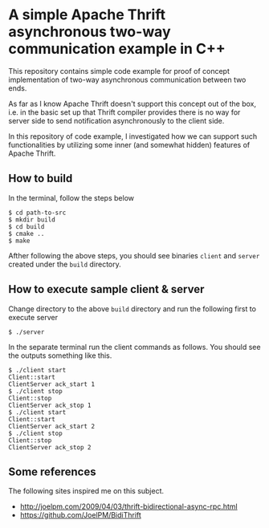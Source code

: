 # A simple Apache Thrift asynchronous two-way communication example in C++



This repository contains simple code example for proof of concept
implementation of two-way asynchronous communication between two ends.

As far as I know Apache Thrift doesn't support this concept out of the box, i.e. in the basic set up that Thrift compiler provides there is no way for server side to send notification asynchronously to the client side.

In this repository of code example, I investigated how we can support such functionalities by utilizing some inner (and somewhat hidden) features of Apache Thrift.

## How to build

In the terminal, follow the steps below

```
$ cd path-to-src
$ mkdir build
$ cd build
$ cmake ..
$ make
```

Afther following the above steps, you should see binaries `client` and `server` created under the `build` directory.

## How to execute sample client & server

Change directory to the above `build` directory and run the following first to execute server

```
$ ./server
```

In the separate terminal run the client commands as follows.
You should see the outputs something like this.

```
$ ./client start
Client::start
ClientServer ack_start 1
$ ./client stop
Client::stop
ClientServer ack_stop 1
$ ./client start
Client::start
ClientServer ack_start 2
$ ./client stop
Client::stop
ClientServer ack_stop 2
```

## Some references

The following sites inspired me on this subject.

- <http://joelpm.com/2009/04/03/thrift-bidirectional-async-rpc.html>
- <https://github.com/JoelPM/BidiThrift>